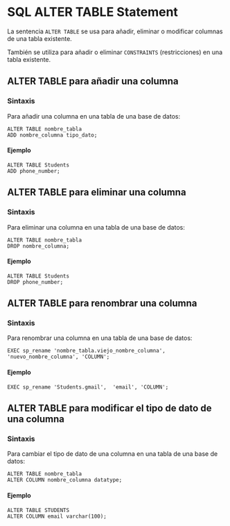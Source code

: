# SQL ALTER TABLE Statement

La sentencia `ALTER TABLE` se usa para añadir, eliminar o modificar columnas de una tabla existente.

También se utiliza para añadir o eliminar `CONSTRAINTS` (restricciones) en una tabla existente.

## ALTER TABLE para añadir una columna

### Sintaxis

Para añadir una columna en una tabla de una base de datos:

```
ALTER TABLE nombre_tabla 
ADD nombre_columna tipo_dato;
```

#### Ejemplo

```
ALTER TABLE Students
ADD phone_number;
```

## ALTER TABLE para eliminar una columna

### Sintaxis

Para eliminar una columna en una tabla de una base de datos:

```
ALTER TABLE nombre_tabla 
DROP nombre_columna;
```

#### Ejemplo

```
ALTER TABLE Students 
DROP phone_number;
```

## ALTER TABLE para renombrar una columna

### Sintaxis

Para renombrar una columna en una tabla de una base de datos:

```
EXEC sp_rename 'nombre_tabla.viejo_nombre_columna',  'nuevo_nombre_columna', 'COLUMN';
```

#### Ejemplo

```
EXEC sp_rename 'Students.gmail',  'email', 'COLUMN';

```

## ALTER TABLE para modificar el tipo de dato de una columna

### Sintaxis

Para cambiar el tipo de dato de una columna en una tabla de una base de datos:

```
ALTER TABLE nombre_tabla
ALTER COLUMN nombre_columna datatype;
```

#### Ejemplo

```
ALTER TABLE STUDENTS
ALTER COLUMN email varchar(100);
```